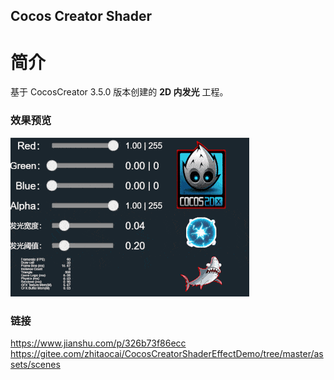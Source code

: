 ## Cocos Creator Shader

# 简介
基于 CocosCreator 3.5.0 版本创建的 **2D 内发光** 工程。

### 效果预览
![image](../../../gif/202202/2022022405.gif)

### 链接
https://www.jianshu.com/p/326b73f86ecc    
https://gitee.com/zhitaocai/CocosCreatorShaderEffectDemo/tree/master/assets/scenes